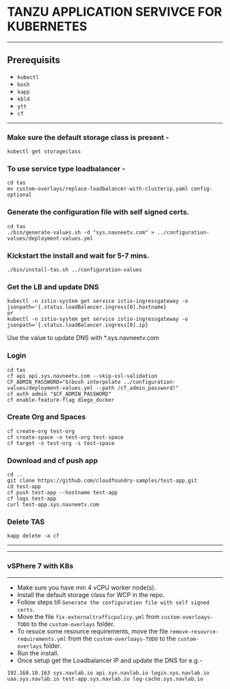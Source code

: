 # TANZU APPLICATION SERVIVCE FOR KUBERNETES
---

## Prerequisits 
* `kubectl`
* `bosh`
* `kapp`
* `kbld`
* `ytt`
* `cf`
---

### Make sure the default storage class is present -

```kubectl get storageclass```
### To use service type loadbalancer -
```
cd tas
mv custom-overlays/replace-loadbalancer-with-clusterip.yaml config-optional
```
### Generate the configuration file with self signed certs. 
```
cd tas
./bin/generate-values.sh -d "sys.navneetv.com" > ../configuration-values/deployment-values.yml
```
### Kickstart the install and wait for 5-7 mins. 
```
./bin/install-tas.sh ../configuration-values
```
### Get the LB and update DNS
```
kubectl -n istio-system get service istio-ingressgateway -o jsonpath='{.status.loadBalancer.ingress[0].hostname}
or
kubectl -n istio-system get service istio-ingressgateway -o jsonpath='{.status.loadBalancer.ingress[0].ip}
```
Use the value to update DNS with *.sys.navneetv.com

### Login 
```
cd tas
cf api api.sys.navneetv.com --skip-ssl-validation
CF_ADMIN_PASSWORD="$(bosh interpolate ../configuration-values/deployment-values.yml --path /cf_admin_password)"
cf auth admin "$CF_ADMIN_PASSWORD"
cf enable-feature-flag diego_docker
```

### Create Org and Spaces
```
cf create-org test-org
cf create-space -o test-org test-space
cf target -o test-org -s test-space
```

### Download and cf push app
```
cd ..
git clone https://github.com/cloudfoundry-samples/test-app.git
cd test-app
cf push test-app --hostname test-app
cf logs test-app
curl test-app.sys.navneetv.com
```

### Delete TAS
```
kapp delete -a cf
```
---
---

### vSPhere 7 with K8s 
---

* Make sure you have min 4 vCPU worker node(s).
* Install the default storage class for WCP in the repo.
* Follow steps till `Generate the configuration file with self signed certs`.
* Move the file `fix-externaltrafficpolicy.yml` from `custom-overloays-TODO` to the `custom-overlays` folder.
* To resuce some resource requirements, move the file `remove-resource-requirements.yml` from the `custom-overloays-TODO` to the `custom-overlays` folder.
* Run the install.
* Once setup get the Loadbalancer IP and update the DNS for e.g.- 
```
192.168.10.163 sys.navlab.io api.sys.navlab.io login.sys.navlab.io uaa.sys.navlab.io test-app.sys.navlab.io log-cache.sys.navlab.io
```





